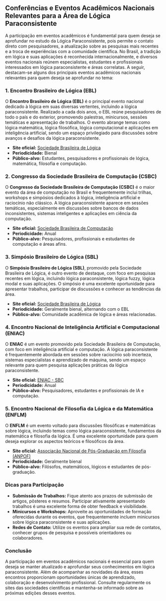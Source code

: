 
## Conferências e Eventos Acadêmicos Nacionais Relevantes para a Área de Lógica Paraconsistente

A participação em eventos acadêmicos é fundamental para quem deseja se aprofundar no estudo da Lógica Paraconsistente, pois permite o contato direto com pesquisadores, a atualização sobre as pesquisas mais recentes e a troca de experiências com a comunidade científica. No Brasil, a tradição em lógica e suas aplicações é reconhecida internacionalmente, e diversos eventos nacionais reúnem especialistas, estudantes e profissionais interessados em lógica paraconsistente e áreas correlatas. A seguir, destacam-se alguns dos principais eventos acadêmicos nacionais relevantes para quem deseja se aprofundar no tema:

### 1. Encontro Brasileiro de Lógica (EBL)

O **Encontro Brasileiro de Lógica (EBL)** é o principal evento nacional dedicado à lógica em suas diversas vertentes, incluindo a lógica paraconsistente. Realizado a cada dois anos, o EBL reúne pesquisadores de todo o país e do exterior, promovendo palestras, minicursos, sessões temáticas e apresentação de trabalhos. O evento abrange temas como lógica matemática, lógica filosófica, lógica computacional e aplicações em inteligência artificial, sendo um espaço privilegiado para discussões sobre avanços e desafios da lógica paraconsistente.

- **Site oficial:** [Sociedade Brasileira de Lógica](https://www.sbl.org.br/)
- **Periodicidade:** Bienal
- **Público-alvo:** Estudantes, pesquisadores e profissionais de lógica, matemática, filosofia e computação.

### 2. Congresso da Sociedade Brasileira de Computação (CSBC)

O **Congresso da Sociedade Brasileira de Computação (CSBC)** é o maior evento da área de computação no Brasil e frequentemente inclui trilhas, workshops e simpósios dedicados à lógica, inteligência artificial e raciocínio não clássico. A lógica paraconsistente aparece em sessões temáticas, especialmente em discussões sobre bancos de dados inconsistentes, sistemas inteligentes e aplicações em ciência da computação.

- **Site oficial:** [Sociedade Brasileira de Computação](https://www.sbc.org.br/)
- **Periodicidade:** Anual
- **Público-alvo:** Pesquisadores, profissionais e estudantes de computação e áreas afins.

### 3. Simpósio Brasileiro de Lógica (SBL)

O **Simpósio Brasileiro de Lógica (SBL)**, promovido pela Sociedade Brasileira de Lógica, é outro evento de destaque, com foco em pesquisas recentes em lógica, incluindo lógica paraconsistente, lógica fuzzy, lógica modal e suas aplicações. O simpósio é uma excelente oportunidade para apresentar trabalhos, participar de discussões e conhecer as tendências da área.

- **Site oficial:** [Sociedade Brasileira de Lógica](https://www.sbl.org.br/)
- **Periodicidade:** Geralmente bienal, alternando com o EBL
- **Público-alvo:** Comunidade acadêmica de lógica e áreas relacionadas.

### 4. Encontro Nacional de Inteligência Artificial e Computacional (ENIAC)

O **ENIAC** é um evento promovido pela Sociedade Brasileira de Computação, com foco em inteligência artificial e computação. A lógica paraconsistente é frequentemente abordada em sessões sobre raciocínio sob incerteza, sistemas especialistas e aprendizado de máquina, sendo um espaço relevante para quem pesquisa aplicações práticas da lógica paraconsistente.

- **Site oficial:** [ENIAC - SBC](https://csbc.sbc.org.br/)
- **Periodicidade:** Anual
- **Público-alvo:** Pesquisadores, estudantes e profissionais de IA e computação.

### 5. Encontro Nacional de Filosofia da Lógica e da Matemática (ENFLM)

O **ENFLM** é um evento voltado para discussões filosóficas e matemáticas sobre lógica, incluindo temas como lógica paraconsistente, fundamentos da matemática e filosofia da lógica. É uma excelente oportunidade para quem deseja explorar os aspectos teóricos e filosóficos da área.

- **Site oficial:** [Associação Nacional de Pós-Graduação em Filosofia (ANPOF)](https://www.anpof.org.br/)
- **Periodicidade:** Geralmente bienal
- **Público-alvo:** Filósofos, matemáticos, lógicos e estudantes de pós-graduação.



### Dicas para Participação

- **Submissão de Trabalhos:** Fique atento aos prazos de submissão de artigos, pôsteres e resumos. Participar ativamente apresentando trabalhos é uma excelente forma de obter feedback e visibilidade.
- **Minicursos e Workshops:** Aproveite as oportunidades de formação oferecidas durante os eventos, que frequentemente incluem minicursos sobre lógica paraconsistente e suas aplicações.
- **Redes de Contato:** Utilize os eventos para ampliar sua rede de contatos, conhecer grupos de pesquisa e possíveis orientadores ou colaboradores.



### Conclusão

A participação em eventos acadêmicos nacionais é essencial para quem deseja se manter atualizado e aprofundar seus conhecimentos em lógica paraconsistente. Além de acompanhar as novidades da área, esses encontros proporcionam oportunidades únicas de aprendizado, colaboração e desenvolvimento profissional. Consulte regularmente os sites das sociedades científicas e mantenha-se informado sobre as próximas edições desses eventos.


